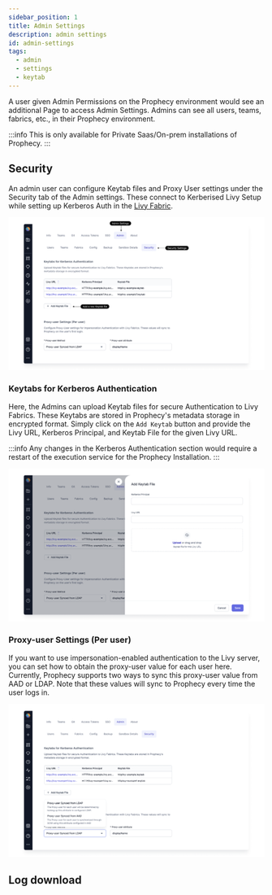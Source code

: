 ```yaml
---
sidebar_position: 1
title: Admin Settings
description: admin settings
id: admin-settings
tags:
  - admin
  - settings
  - keytab
---
```


A user given Admin Permissions on the Prophecy environment would see an additional Page to access Admin Settings.
Admins can see all users, teams, fabrics, etc., in their Prophecy environment.

:::info
This is only available for Private Saas/On-prem installations of Prophecy.
:::

## Security

An admin user can configure Keytab files and Proxy User settings under the Security tab of the Admin settings.
These connect to Kerberised Livy Setup while setting up Kerberos Auth in the [Livy Fabric](/docs/Spark/fabrics/livy.md).

![admin_settings](img/Admin_Settings.png)

### Keytabs for Kerberos Authentication

Here, the Admins can upload Keytab files for secure Authentication to Livy Fabrics. These Keytabs are stored in Prophecy's metadata storage in encrypted format.
Simply click on the `Add Keytab` button and provide the Livy URL, Kerberos Principal, and Keytab File for the given Livy URL.

:::info
Any changes in the Kerberos Authentication section would require a restart of the execution service for the Prophecy Installation.
:::

![keytab](img/Keytab.png)

### Proxy-user Settings (Per user)

If you want to use impersonation-enabled authentication to the Livy server, you can set how to obtain the proxy-user value for each user here.
Currently, Prophecy supports two ways to sync this proxy-user value from AAD or LDAP.
Note that these values will sync to Prophecy every time the user logs in.

![proxy-user](img/proxy-settings.png)

## Log download
